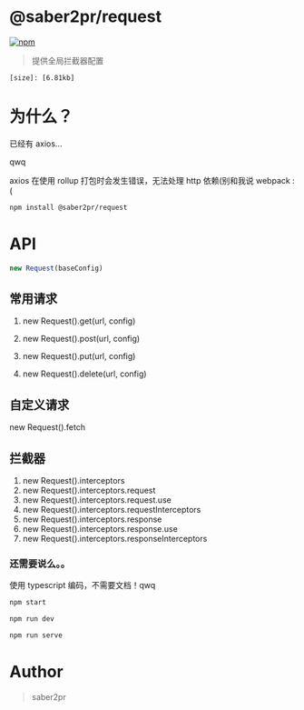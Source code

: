 # @saber2pr/request

[![npm](https://img.shields.io/npm/v/@saber2pr/request.svg?color=blue)](https://www.npmjs.com/package/@saber2pr/request)

> 提供全局拦截器配置

`[size]: [6.81kb]`

# 为什么？

已经有 axios...

qwq

axios 在使用 rollup 打包时会发生错误，无法处理 http 依赖(别和我说 webpack :(

```bash
npm install @saber2pr/request
```

# API

```ts
new Request(baseConfig)
```

## 常用请求

1. new Request().get(url, config)

2. new Request().post(url, config)

3. new Request().put(url, config)

4. new Request().delete(url, config)

## 自定义请求

new Request().fetch

## 拦截器

1. new Request().interceptors
2. new Request().interceptors.request
3. new Request().interceptors.request.use
4. new Request().interceptors.requestInterceptors
5. new Request().interceptors.response
6. new Request().interceptors.response.use
7. new Request().interceptors.responseInterceptors

### 还需要说么。。

使用 typescript 编码，不需要文档！qwq

```ts
npm start

npm run dev

npm run serve
```

# Author

> saber2pr

